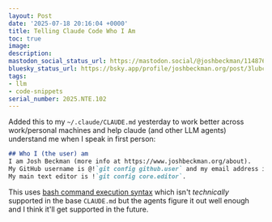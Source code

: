 ```yaml
---
layout: Post
date: '2025-07-18 20:16:04 +0000'
title: Telling Claude Code Who I Am
toc: true
image:
description:
mastodon_social_status_url: https://mastodon.social/@joshbeckman/114876165756284942
bluesky_status_url: https://bsky.app/profile/joshbeckman.org/post/3lubck77yee2w
tags:
- llm
- code-snippets
serial_number: 2025.NTE.102
---
```

Added this to my `~/.claude/CLAUDE.md` yesterday to work better across work/personal machines and help claude (and other LLM agents) understand me when I speak in first person:

```md
## Who I (the user) am
I am Josh Beckman (more info at https://www.joshbeckman.org/about).
My GitHub username is @!`git config github.user` and my email address is !`git config user.email` and commits/comments attributed to those are from me.
My main text editor is !`git config core.editor`.
```

This uses [bash command execution syntax](https://docs.anthropic.com/en/docs/claude-code/slash-commands#bash-command-execution) which isn't _technically_ supported in the base `CLAUDE.md` but the agents figure it out well enough and I think it'll get supported in the future.
